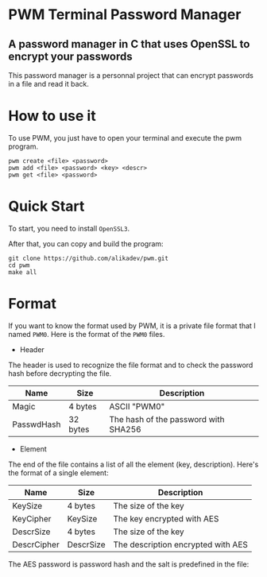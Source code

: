 # PWM Terminal Password Manager

## A password manager in C that uses OpenSSL to encrypt your passwords

This password manager is a personnal project that can encrypt passwords in a file and read it back.

# How to use it

To use PWM, you just have to open your terminal and execute the pwm program.

``` console
pwm create <file> <password>
pwm add <file> <password> <key> <descr>
pwm get <file> <password>
```

# Quick Start

To start, you need to install `OpenSSL3`.

After that, you can copy and build the program:

``` console
git clone https://github.com/alikadev/pwm.git
cd pwm
make all 
```

# Format

If you want to know the format used by PWM, it is a private file format that I named `PWM0`. Here is the format of the `PWM0` files.

- Header

The header is used to recognize the file format and to check the password hash before decrypting the file.

| Name       | Size     | Description               |
| ---------- | -------- | ------------------------- |
| Magic      | 4 bytes  | ASCII "PWM0"              |
| PasswdHash | 32 bytes | The hash of the password with SHA256 |

- Element

The end of the file contains a list of all the element (key, description). Here's the format of a single element:

| Name        | Size      | Description                        |
| ----------- | --------- | ---------------------------------- |
| KeySize     | 4 bytes   | The size of the key                |
| KeyCipher   | KeySize   | The key encrypted with AES         |
| DescrSize   | 4 bytes   | The size of the key                |
| DescrCipher | DescrSize | The description encrypted with AES |

The AES password is password hash and the salt is predefined in the file:
